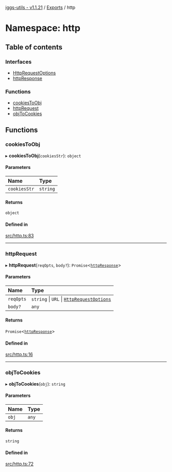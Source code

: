 [iggs-utils - v1.1.21](../README.md) / [Exports](../modules.md) / http

# Namespace: http

## Table of contents

### Interfaces

- [HttpRequestOptions](../interfaces/http.HttpRequestOptions.md)
- [httpResponse](../interfaces/http.httpResponse.md)

### Functions

- [cookiesToObj](http.md#cookiestoobj)
- [httpRequest](http.md#httprequest)
- [objToCookies](http.md#objtocookies)

## Functions

### cookiesToObj

▸ **cookiesToObj**(`cookiesStr`): `object`

#### Parameters

| Name | Type |
| :------ | :------ |
| `cookiesStr` | `string` |

#### Returns

`object`

#### Defined in

[src/http.ts:83](https://github.com/alexrr2iggs/bundutils/blob/cefd848/src/http.ts#L83)

___

### httpRequest

▸ **httpRequest**(`reqOpts`, `body?`): `Promise`<[`httpResponse`](../interfaces/http.httpResponse.md)\>

#### Parameters

| Name | Type |
| :------ | :------ |
| `reqOpts` | `string` \| `URL` \| [`HttpRequestOptions`](../interfaces/http.HttpRequestOptions.md) |
| `body?` | `any` |

#### Returns

`Promise`<[`httpResponse`](../interfaces/http.httpResponse.md)\>

#### Defined in

[src/http.ts:16](https://github.com/alexrr2iggs/bundutils/blob/cefd848/src/http.ts#L16)

___

### objToCookies

▸ **objToCookies**(`obj`): `string`

#### Parameters

| Name | Type |
| :------ | :------ |
| `obj` | `any` |

#### Returns

`string`

#### Defined in

[src/http.ts:72](https://github.com/alexrr2iggs/bundutils/blob/cefd848/src/http.ts#L72)
